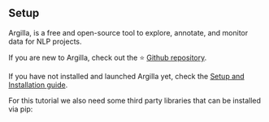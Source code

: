 ## Setup

Argilla, is a free and open-source tool to explore, annotate, and monitor data for NLP projects.

If you are new to Argilla, check out the ⭐ [Github repository](https://github.com/recognai/argilla).

If you have not installed and launched Argilla yet, check the [Setup and Installation guide](../../getting_started/setup&installation.rst).

For this tutorial we also need some third party libraries that can be installed via pip: